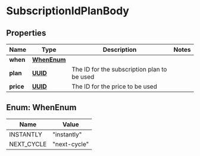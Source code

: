 # SubscriptionIdPlanBody

## Properties
Name | Type | Description | Notes
------------ | ------------- | ------------- | -------------
**when** | [**WhenEnum**](#WhenEnum) |  | 
**plan** | [**UUID**](UUID.md) | The ID for the subscription plan to be used | 
**price** | [**UUID**](UUID.md) | The ID for the price to be used | 

<a name="WhenEnum"></a>
## Enum: WhenEnum
Name | Value
---- | -----
INSTANTLY | &quot;instantly&quot;
NEXT_CYCLE | &quot;next-cycle&quot;
